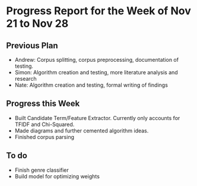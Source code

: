 # Progress Report for the Week of Nov 21 to Nov 28

## Previous Plan
- Andrew: Corpus splitting, corpus preprocessing, documentation of testing.
- Simon: Algorithm creation and testing, more literature analysis and research
- Nate: Algorithm creation and testing, formal writing of findings

## Progress this Week
- Built Candidate Term/Feature Extractor. Currently only accounts for TFIDF and Chi-Squared.
- Made diagrams and further cemented algorithm ideas.
- Finished corpus parsing

## To do
- Finish genre classifier
- Build model for optimizing weights